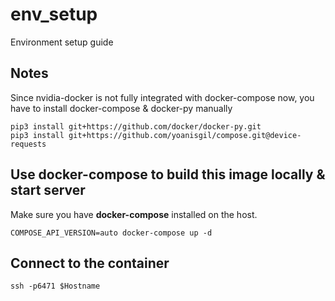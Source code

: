 # env_setup

Environment setup guide


## Notes

Since nvidia-docker is not fully integrated with docker-compose now, you have to install docker-compose & docker-py manually

```shell
pip3 install git+https://github.com/docker/docker-py.git
pip3 install git+https://github.com/yoanisgil/compose.git@device-requests
```

## Use docker-compose to build this image locally & start server

Make sure you have **docker-compose** installed on the host.


```shell
COMPOSE_API_VERSION=auto docker-compose up -d
```

## Connect to the container

```shell
ssh -p6471 $Hostname
```
